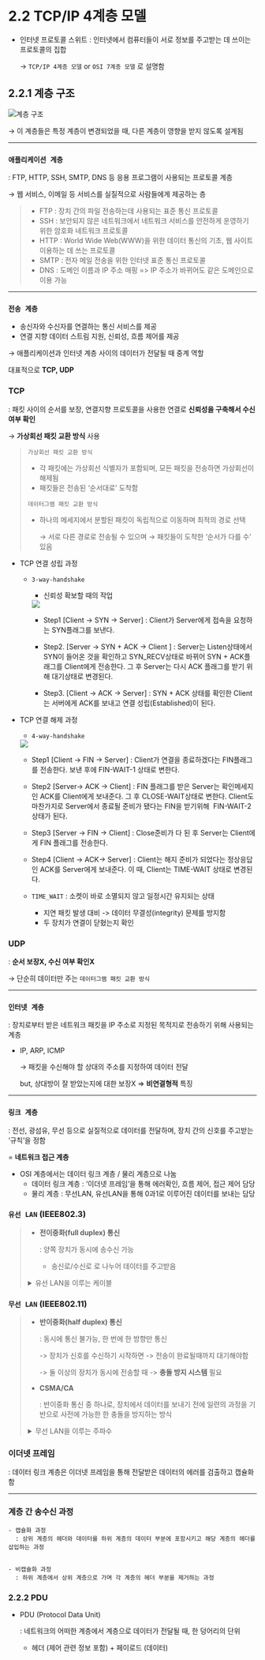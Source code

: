 # 2.2 TCP/IP 4계층 모델

- 인터넷 프로토콜 스위트 : 인터넷에서 컴퓨터들이 서로 정보를 주고받는 데 쓰이는 프로토콜의 집합

  → `TCP/IP 4계층 모델` or `OSI 7계층 모델` 로 설명함


## 2.2.1 계층 구조
![계층 구조](https://img1.daumcdn.net/thumb/R750x0/?scode=mtistory2&fname=https%3A%2F%2Fblog.kakaocdn.net%2Fdn%2Fbi6IOe%2FbtrNcBZTguC%2FDJWzmfCxSJvnNiMW5KjAD1%2Fimg.jpg)

→ 이 계층들은 특정 계층이 변경되었을 때, 다른 계층이 영향을 받지 않도록 설계됨

***

### `애플리케이션 계층`


  : FTP, HTTP, SSH, SMTP, DNS 등 응용 프로그램이 사용되는 프로토콜 계층

  → 웹 서비스, 이메일 등 서비스를 실질적으로 사람들에게 제공하는 층

> * FTP : 장치 간의 파일 전송하는데 사용되는 표준 통신 프로토콜
>* SSH : 보안되지 않은 네트워크에서 네트워크 서비스를 안전하게 운영하기 위한 암호화 네트워크 프로토콜
>* HTTP : World Wide Web(WWW)을 위한 데이터 통신의 기초, 웹 사이트 이용하는 데 쓰는 프로토콜
>* SMTP : 전자 메일 전송을 위한 인터넷 표준 통신 프로토콜
>* DNS : 도메인 이름과 IP 주소 매핑 => IP 주소가 바뀌어도 같은 도메인으로 이용 가능

***

### `전송 계층`

- 송신자와 수신자를 연결하는 통신 서비스를 제공
- 연결 지향 데이터 스트림 지원, 신뢰성, 흐름 제어를 제공 

→ 애플리케이션과 인터넷 계층 사이의 데이터가 전달될 때 중계 역할


   대표적으로 **TCP, UDP**

### TCP


: 패킷 사이의 순서를 보장, 연결지향 프로토콜을 사용한 연결로 **신뢰성을 구축해서 수신 여부 확인**

→ **가상회선 패킷 교환 방식** 사용

> `가상회선 패킷 교환 방식`
>  - 각 패킷에는 가상회선 식별자가 포함되며, 모든 패킷을 전송하면 가상회선이 해제됨
>  - 패킷들은 전송된 ‘순서대로’ 도착함
> 
> `데이터그램 패킷 교환 방식`
> - 하나의 메세지에서 분할된 패킷이 독립적으로 이동하며 최적의 경로 선택
> 
>   → 서로 다른 경로로 전송될 수 있으며 → 패킷들이 도착한 ‘순서가 다를 수’ 있음


* TCP 연결 성립 과정

  - `3-way-handshake`
     - 신뢰성 확보할 때의 작업
    
    <img src="https://img1.daumcdn.net/thumb/R1280x0/?scode=mtistory2&fname=https%3A%2F%2Fblog.kakaocdn.net%2Fdn%2FcolneJ%2FbtrEE0Ggbwx%2FVzhD9eByIMPCRSn6QSGGy1%2Fimg.png">

    - Step1 [Client -> SYN -> Server]
        : Client가 Server에게 접속을 요청하는 SYN플래그를 보낸다.

    - Step2. [Server -> SYN + ACK -> Client ]
    : Server는 Listen상태에서 SYN이 들어온 것을 확인하고 SYN_RECV상태로 바뀌어 SYN + ACK플래그를 Client에게 전송한다. 그 후 Server는 다시 ACK 플래그를 받기 위해 대기상태로 변경된다.

    - Step3. [Client -> ACK -> Server]
    : SYN + ACK 상태를 확인한 Client는 서버에게 ACK를 보내고 연결 성립(Established)이 된다.

    
* TCP 연결 해제 과정
    
  - `4-way-handshake`
  <img src="https://img1.daumcdn.net/thumb/R1280x0/?scode=mtistory2&fname=https%3A%2F%2Fblog.kakaocdn.net%2Fdn%2Ft6DvO%2FbtrEDRCPzv1%2FOZkk7v80ZeXxftjCrOE710%2Fimg.png">
    
    - Step1 [Client -> FIN -> Server]
    : Client가 연결을 종료하겠다는 FIN플래그를 전송한다. 보낸 후에 FIN-WAIT-1 상태로 변한다.
    
    - Step2 [Server-> ACK -> Client]
    : FIN 플래그를 받은 Server는 확인메세지인 ACK를 Client에게 보내준다. 그 후 CLOSE-WAIT상태로 변한다. Client도 마찬가지로 Server에서 종료될 준비가 됐다는 FIN을 받기위해  FIN-WAIT-2 상태가 된다.

    - Step3 [Server -> FIN -> Client]
    : Close준비가 다 된 후 Server는 Client에게 FIN 플래그를 전송한다.

    - Step4 [Client -> ACK-> Server]
    : Client는 해지 준비가 되었다는 정상응답인 ACK를 Server에게 보내준다. 이 때, Client는 TIME-WAIT 상태로 변경된다.


    - `TIME_WAIT` : 소켓이 바로 소멸되지 않고 일정시간 유지되는 상태
      - 지연 패킷 발생 대비 -> 데이터 무결성(integrity) 문제를 방지함
      - 두 장치가 연결이 닫혔는지 확인 


### UDP


: **순서 보장X, 수신 여부 확인X** 

→ 단순히 데이터만 주는 `데이터그램 패킷 교환 방식`


***
### `인터넷 계층`


  : 장치로부터 받은 네트워크 패킷을 IP 주소로 지정된 목적지로 전송하기 위해 사용되는 계층

- IP, ARP, ICMP

    → 패킷을 수신해야 할 상대의 주소를 지정하여 데이터 전달

    but, 상대방이 잘 받았는지에 대한 보장X => **비연결형적** 특징

***

### `링크 계층`


  : 전선, 광섬유, 무선 등으로 실질적으로 데이터를 전달하며, 장치 간의 신호를 주고받는 ‘규칙’을 정함

  = **네트워크 접근 계층**

- OSI 계층에서는 데이터 링크 계층 / 물리 계층으로 나눔
  - 데이터 링크 계층 : ‘이더넷 프레임’을 통해 에러확인, 흐름 제어, 접근 제어 담당
  - 물리 계층 : 무선LAN, 유선LAN을 통해 0과1로 이루어진 데이터를 보내는 담당

### `유선 LAN` (IEEE802.3)
>   - **전이중화(full duplex) 통신** 
>   
>     : 양쪽 장치가 동시에 송수신 가능
>     - 송신로/수신로 로 나누어 데이터를 주고받음
>   <details>
>   <summary>유선 LAN을 이루는 케이블</summary>
>      - 트위스트 페어 케이블 : 하나의 케이블처럼 보이지만 실제로는 8개의 구리선을 두개씩 꼬아서 묶은 케이블 </br>
>      - 광섬유 케이블 : 레이저를 이용하여 통신 -> 장거리 및 고속 통신 가능
>   </details>
>

### `무선 LAN` (IEEE802.11)
>   - **반이중화(half duplex) 통신**
>
>     : 동시에 통신 불가능, 한 번에 한 방향만 통신
>   
>       -> 장치가 신호를 수신하기 시작하면 -> 전송이 완료될때까지 대기해야함
> 
>       -> 둘 이상의 장치가 동시에 전송할 때 -> **충돌 방지 시스템** 필요
> 
>   - **CSMA/CA** 
> 
>     : 반이중화 통신 중 하나로, 장치에서 데이터를 보내기 전에 일련의 과정을 기반으로 사전에 가능한 한 충돌을 방지하는 방식
> 
>   <details>
>   <summary>무선 LAN을 이루는 주파수</summary>
>      - 와이파이 </br>
>      - BSS </br>
>      - ESS
>      
>   </details>
>

### 이더넷 프레임


: 데이터 링크 계층은 이더넷 프레임을 통해 전달받은 데이터의 에러를 검출하고 캡슐화함


***

### 계층 간 송수신 과정


    - 캡슐화 과정
      : 상위 계층의 헤더와 데이터를 하위 계층의 데이터 부분에 포함시키고 해당 계층의 헤더를 삽입하는 과정


    - 비캡슐화 과정
      : 하위 계층에서 상위 계층으로 가며 각 계층의 헤더 부분을 제거하는 과정


### 2.2.2 PDU

- PDU (Protocol Data Unit)

  : 네트워크의 어떠한 계층에서 계층으로 데이터가 전달될 때, 한 덩어리의 단위

    - 헤더 (제어 관련 정보 포함) + 페이로드 (데이터)